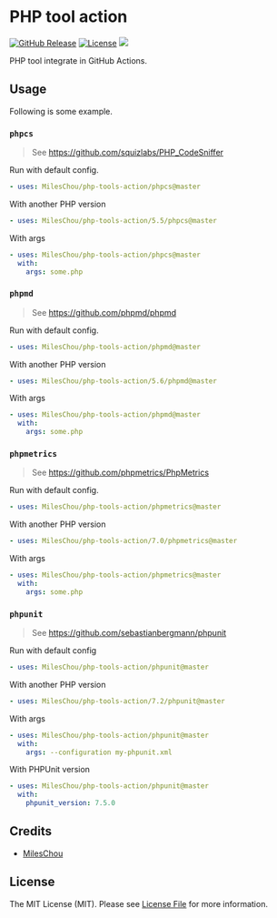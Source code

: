 # PHP tool action

[![GitHub Release](https://img.shields.io/github/tag/MilesChou/php-tools-action.svg)](https://github.com/MilesChou/php-tools-action/releases)
[![License](https://img.shields.io/badge/license-MIT-brightgreen.svg)](LICENSE)
[![](https://github.com/MilesChou/php-tools-action/workflows/Testing/badge.svg)](https://github.com/MilesChou/php-tools-action/actions)

PHP tool integrate in GitHub Actions.

## Usage

Following is some example.

### `phpcs`

> See https://github.com/squizlabs/PHP_CodeSniffer

Run with default config.

```yaml
- uses: MilesChou/php-tools-action/phpcs@master
```

With another PHP version

```yaml
- uses: MilesChou/php-tools-action/5.5/phpcs@master
```

With args

```yaml
- uses: MilesChou/php-tools-action/phpcs@master
  with:
    args: some.php
```

### `phpmd`

> See https://github.com/phpmd/phpmd

Run with default config.

```yaml
- uses: MilesChou/php-tools-action/phpmd@master
```

With another PHP version

```yaml
- uses: MilesChou/php-tools-action/5.6/phpmd@master
```

With args

```yaml
- uses: MilesChou/php-tools-action/phpmd@master
  with:
    args: some.php
```

### `phpmetrics`

> See https://github.com/phpmetrics/PhpMetrics

Run with default config.

```yaml
- uses: MilesChou/php-tools-action/phpmetrics@master
```

With another PHP version

```yaml
- uses: MilesChou/php-tools-action/7.0/phpmetrics@master
```

With args

```yaml
- uses: MilesChou/php-tools-action/phpmetrics@master
  with:
    args: some.php
```

### `phpunit`

> See https://github.com/sebastianbergmann/phpunit

Run with default config

```yaml
- uses: MilesChou/php-tools-action/phpunit@master
```

With another PHP version

```yaml
- uses: MilesChou/php-tools-action/7.2/phpunit@master
```

With args

```yaml
- uses: MilesChou/php-tools-action/phpunit@master
  with:
    args: --configuration my-phpunit.xml
```

With PHPUnit version

```yaml
- uses: MilesChou/php-tools-action/phpunit@master
  with:
    phpunit_version: 7.5.0
```

## Credits

* [MilesChou](https://github.com/MilesChou)

## License

The MIT License (MIT). Please see [License File](LICENSE) for more information.
